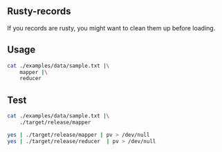 ## Rusty-records

If you records are rusty, you might want to clean them up before loading.

## Usage

```bash
cat ./examples/data/sample.txt |\
    mapper |\
    reducer
```
## Test

```bash
cat ./examples/data/sample.txt |\
    ./target/release/mapper
```

```bash
yes | ./target/release/mapper | pv > /dev/null
yes | ./target/release/reducer  | pv > /dev/null
```

